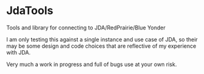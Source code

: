 # JdaTools
Tools and library for connecting to JDA/RedPrairie/Blue Yonder

I am only testing this against a single instance and use case of JDA, so their may be some design and code choices that are reflective of my experience with JDA.

Very much a work in progress and full of bugs use at your own risk.
